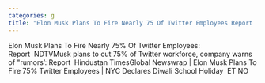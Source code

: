 ```yaml
---
categories: g
title: "Elon Musk Plans To Fire Nearly 75 Of Twitter Employees Report  NDTV"
---
```

Elon Musk Plans To Fire Nearly 75% Of Twitter Employees: Report&nbsp;&nbsp;NDTVMusk plans to cut 75% of Twitter workforce, company warns of "rumors’: Report&nbsp;&nbsp;Hindustan TimesGlobal Newswrap | Elon Musk Plans To Fire 75% Twitter Employees | NYC Declares Diwali School Holiday&nbsp;&nbsp;ET NO